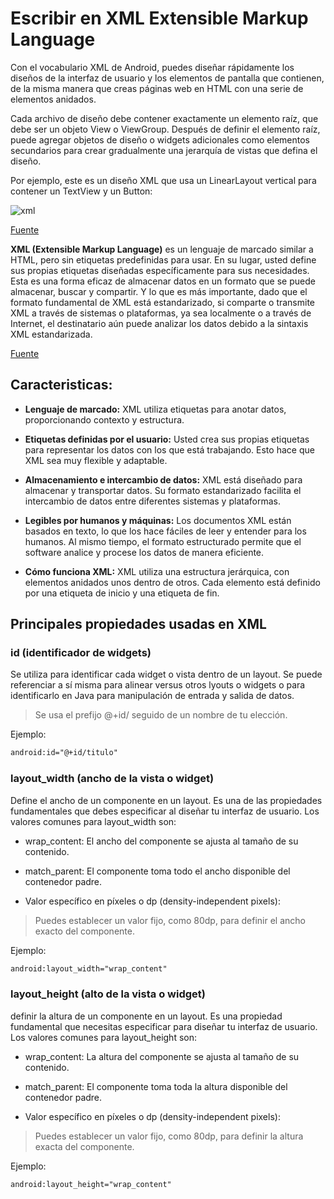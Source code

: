 # Escribir en XML Extensible Markup Language

Con el vocabulario XML de Android, puedes diseñar rápidamente los diseños de la interfaz de usuario y los elementos de pantalla que contienen, de la misma manera que creas páginas web en HTML con una serie de elementos anidados.

Cada archivo de diseño debe contener exactamente un elemento raíz, que debe ser un objeto View o ViewGroup. Después de definir el elemento raíz, puede agregar objetos de diseño o widgets adicionales como elementos secundarios para crear gradualmente una jerarquía de vistas que defina el diseño. 

Por ejemplo, este es un diseño XML que usa un LinearLayout vertical para contener un TextView y un Button:

![xml](https://github.com/josblax/AplicacionesMoviles/blob/main/Images/Captura%20de%20pantalla%202024-09-15%20113332.png)



[Fuente](https://developer.android.com/develop/ui/views/layout/declaring-layout)

**XML (Extensible Markup Language)** es un lenguaje de marcado similar a HTML, pero sin etiquetas predefinidas para usar. En su lugar, usted define sus propias etiquetas diseñadas específicamente para sus necesidades. Esta es una forma eficaz de almacenar datos en un formato que se puede almacenar, buscar y compartir. Y lo que es más importante, dado que el formato fundamental de XML está estandarizado, si comparte o transmite XML a través de sistemas o plataformas, ya sea localmente o a través de Internet, el destinatario aún puede analizar los datos debido a la sintaxis XML estandarizada.

[Fuente](https://developer.mozilla.org/en-US/docs/Web/XML/XML_introduction)

## Caracteristicas:

* **Lenguaje de marcado:** XML utiliza etiquetas para anotar datos, proporcionando contexto y estructura.

* **Etiquetas definidas por el usuario:**  Usted crea sus propias etiquetas para representar los datos con los que está trabajando. Esto hace que XML sea muy flexible y adaptable.

* **Almacenamiento e intercambio de datos:** XML está diseñado para almacenar y transportar datos. Su formato estandarizado facilita el intercambio de datos entre diferentes sistemas y plataformas.

* **Legibles por humanos y máquinas:** Los documentos XML están basados en texto, lo que los hace fáciles de leer y entender para los humanos. Al mismo tiempo, el formato estructurado permite que el software analice y procese los datos de manera eficiente.

* **Cómo funciona XML:** XML utiliza una estructura jerárquica, con elementos anidados unos dentro de otros. Cada elemento está definido por una etiqueta de inicio y una etiqueta de fin.

## Principales propiedades usadas en XML

### id (identificador de widgets)

Se utiliza para identificar cada widget o vista dentro de un layout. Se puede referenciar a sí misma para alinear versus otros lyouts o widgets o para identificarlo en Java para manipulación de entrada y salida de datos.

> Se usa el prefijo @+id/ seguido de un nombre de tu elección.

Ejemplo:

```XML
android:id="@+id/titulo"
```

### layout_width (ancho de la vista o widget)

Define el ancho de un componente en un layout. Es una de las propiedades fundamentales que debes especificar al diseñar tu interfaz de usuario. Los valores comunes para layout_width son:

* wrap_content: El ancho del componente se ajusta al tamaño de su contenido.

* match_parent: El componente toma todo el ancho disponible del contenedor padre.

* Valor específico en píxeles o dp (density-independent pixels):

> Puedes establecer un valor fijo, como 80dp, para definir el ancho exacto del componente.


Ejemplo:

```XML
android:layout_width="wrap_content"
```

### layout_height (alto de la vista o widget)

definir la altura de un componente en un layout. Es una propiedad fundamental que necesitas especificar para diseñar tu interfaz de usuario. Los valores comunes para layout_height son:

* wrap_content: La altura del componente se ajusta al tamaño de su contenido.

* match_parent: El componente toma toda la altura disponible del contenedor padre.

* Valor específico en píxeles o dp (density-independent pixels):

> Puedes establecer un valor fijo, como 80dp, para definir la altura exacta del componente.


Ejemplo:

```XML
android:layout_height="wrap_content"
```

